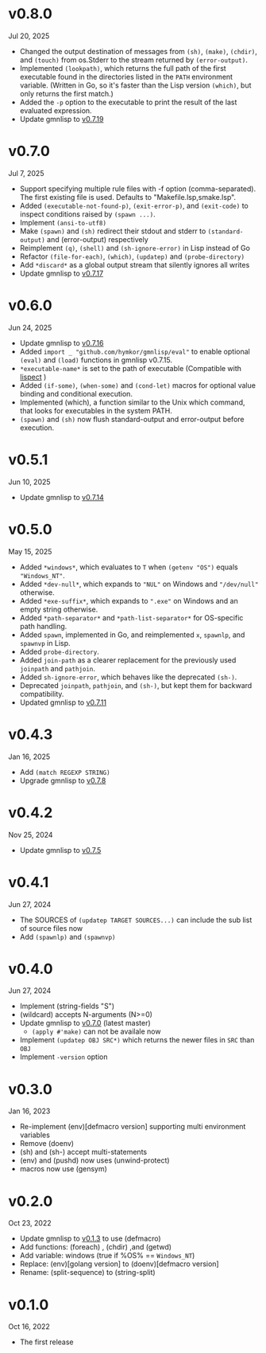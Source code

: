 v0.8.0
======
Jul 20, 2025

- Changed the output destination of messages from `(sh)`, `(make)`, `(chdir)`, and `(touch)` from os.Stderr to the stream returned by `(error-output)`.
- Implemented `(lookpath)`, which returns the full path of the first executable found in the directories listed in the `PATH` environment variable. (Written in Go, so it's faster than the Lisp version `(which)`, but only returns the first match.)
- Added the `-p` option to the executable to print the result of the last evaluated expression.
- Update gmnlisp to [v0.7.19]

[v0.7.19]: https://github.com/hymkor/gmnlisp/releases/tag/v0.7.19

v0.7.0
======
Jul 7, 2025

- Support specifying multiple rule files with -f option (comma-separated). The first existing file is used. Defaults to "Makefile.lsp,smake.lsp".
- Added `(executable-not-found-p)`, `(exit-error-p)`, and `(exit-code)` to inspect conditions raised by `(spawn ...)`.
- Implement `(ansi-to-utf8)`
- Make `(spawn)` and `(sh)` redirect their stdout and stderr to `(standard-output)` and (error-output) respectively
- Reimplement `(q)`, `(shell)` and `(sh-ignore-error)` in Lisp instead of Go
- Refactor `(file-for-each)`, `(which)`, `(updatep)` and `(probe-directory)`
- Add `*discard*` as a global output stream that silently ignores all writes
- Update gmnlisp to [v0.7.17]

[v0.7.17]: https://github.com/hymkor/gmnlisp/releases/tag/v0.7.17

v0.6.0
======
Jun 24, 2025

- Update gmnlisp to [v0.7.16]
- Added `import _ "github.com/hymkor/gmnlisp/eval"` to enable optional `(eval)` and `(load)` functions in gmnlisp v0.7.15.
- `*executable-name*` is set to the path of executable (Compatible with [lispect](https://github.com/hymkor/lispect) )
- Added `(if-some)`, `(when-some)` and `(cond-let)` macros for optional value binding and conditional execution.
- Implemented (which), a function similar to the Unix which command, that looks for executables in the system PATH.
- `(spawn)` and `(sh)` now flush standard-output and error-output before execution.

[v0.7.15]: https://github.com/hymkor/gmnlisp/releases/tag/v0.7.15
[v0.7.16]: https://github.com/hymkor/gmnlisp/releases/tag/v0.7.16

v0.5.1
======
Jun 10, 2025

- Update gmnlisp to [v0.7.14]

[v0.7.14]: https://github.com/hymkor/gmnlisp/releases/tag/v0.7.14

v0.5.0
======
May 15, 2025

- Added `*windows*`, which evaluates to `T` when `(getenv "OS")` equals `"Windows_NT"`.
- Added `*dev-null*`, which expands to `"NUL"` on Windows and `"/dev/null"` otherwise.
- Added `*exe-suffix*`, which expands to `".exe"` on Windows and an empty string otherwise.
- Added `*path-separator*` and `*path-list-separator*` for OS-specific path handling.
- Added `spawn`, implemented in Go, and reimplemented `x`, `spawnlp`, and `spawnvp` in Lisp.
- Added `probe-directory`.
- Added `join-path` as a clearer replacement for the previously used `joinpath` and `pathjoin`.
- Added `sh-ignore-error`, which behaves like the deprecated `(sh-)`.
- Deprecated `joinpath`, `pathjoin`, and `(sh-)`, but kept them for backward compatibility.
- Updated gmnlisp to [v0.7.11]

[v0.7.11]: https://github.com/hymkor/gmnlisp/releases/tag/v0.7.11

v0.4.3
======
Jan 16, 2025

- Add `(match REGEXP STRING)`
- Upgrade gmnlisp to [v0.7.8]

[v0.7.8]: https://github.com/hymkor/gmnlisp/releases/tag/v0.7.8

v0.4.2
======
Nov 25, 2024

- Update gmnlisp to [v0.7.5]

[v0.7.5]: https://github.com/hymkor/gmnlisp/releases/tag/v0.7.5

v0.4.1
=======
Jun 27, 2024

- The SOURCES of `(updatep TARGET SOURCES...)` can include the sub list of source files now
- Add `(spawnlp)` and `(spawnvp)`

v0.4.0
======
Jun 27, 2024

- Implement (string-fields "S")
- (wildcard) accepts N-arguments (N>=0)
- Update gmnlisp to [v0.7.0] \(latest master)
    - `(apply #'make)` can not be availale now
- Implement `(updatep OBJ SRC*)` which returns the newer files in `SRC` than `OBJ`
- Implement `-version` option

[v0.7.0]: https://github.com/hymkor/gmnlisp/releases/tag/v0.7.0

v0.3.0
======
Jan 16, 2023

- Re-implement (env)[defmacro version] supporting multi environment variables
- Remove (doenv)
- (sh) and (sh-) accept multi-statements
- (env) and (pushd) now uses (unwind-protect)
- macros now use (gensym)

v0.2.0
======
Oct 23, 2022

- Update gmnlisp to [v0.1.3] to use (defmacro)
- Add functions: (foreach) , (chdir) ,and (getwd)
- Add variable: windows (true if %OS% == `Windows_NT`)
- Replace: (env)[golang version] to (doenv)[defmacro version]
- Rename: (split-sequence) to (string-split)

[v0.1.3]: https://github.com/hymkor/gmnlisp/releases/tag/v0.1.3

v0.1.0
=======
Oct 16, 2022

- The first release
